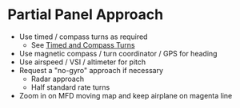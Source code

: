 # Partial Panel Approach

* Use timed / compass turns as required
  * See [Timed and Compass Turns](/cfii/instrument-flight/timed-and-compass-turns)
* Use magnetic compass / turn coordinator / GPS for heading
* Use airspeed / VSI / altimeter for pitch
* Request a "no-gyro" approach if necessary
  * Radar approach
  * Half standard rate turns
* Zoom in on MFD moving map and keep airplane on magenta line
